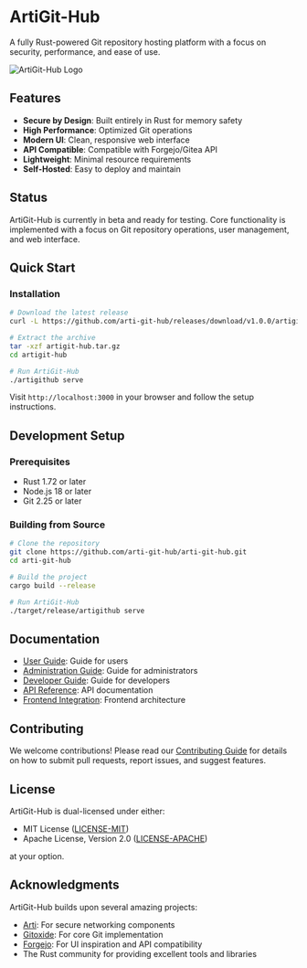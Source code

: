 # ArtiGit-Hub

A fully Rust-powered Git repository hosting platform with a focus on security, performance, and ease of use.

![ArtiGit-Hub Logo](assets/logo.svg)

## Features

- **Secure by Design**: Built entirely in Rust for memory safety
- **High Performance**: Optimized Git operations
- **Modern UI**: Clean, responsive web interface
- **API Compatible**: Compatible with Forgejo/Gitea API
- **Lightweight**: Minimal resource requirements
- **Self-Hosted**: Easy to deploy and maintain

## Status

ArtiGit-Hub is currently in beta and ready for testing. Core functionality is implemented with a focus on Git repository operations, user management, and web interface.

## Quick Start

### Installation

```bash
# Download the latest release
curl -L https://github.com/arti-git-hub/releases/download/v1.0.0/artigit-hub-v1.0.0-linux-amd64.tar.gz -o artigit-hub.tar.gz

# Extract the archive
tar -xzf artigit-hub.tar.gz
cd artigit-hub

# Run ArtiGit-Hub
./artigithub serve
```

Visit `http://localhost:3000` in your browser and follow the setup instructions.

## Development Setup

### Prerequisites

- Rust 1.72 or later
- Node.js 18 or later
- Git 2.25 or later

### Building from Source

```bash
# Clone the repository
git clone https://github.com/arti-git-hub/arti-git-hub.git
cd arti-git-hub

# Build the project
cargo build --release

# Run ArtiGit-Hub
./target/release/artigithub serve
```

## Documentation

- [User Guide](docs/user-guide.md): Guide for users
- [Administration Guide](docs/admin-guide.md): Guide for administrators
- [Developer Guide](docs/developer-guide.md): Guide for developers
- [API Reference](docs/api/README.md): API documentation
- [Frontend Integration](docs/frontend-integration.md): Frontend architecture

## Contributing

We welcome contributions! Please read our [Contributing Guide](CONTRIBUTING.md) for details on how to submit pull requests, report issues, and suggest features.

## License

ArtiGit-Hub is dual-licensed under either:

- MIT License ([LICENSE-MIT](LICENSE-MIT))
- Apache License, Version 2.0 ([LICENSE-APACHE](LICENSE-APACHE))

at your option.

## Acknowledgments

ArtiGit-Hub builds upon several amazing projects:

- [Arti](https://gitlab.torproject.org/tpo/core/arti): For secure networking components
- [Gitoxide](https://github.com/Byron/gitoxide): For core Git implementation
- [Forgejo](https://forgejo.org): For UI inspiration and API compatibility
- The Rust community for providing excellent tools and libraries
